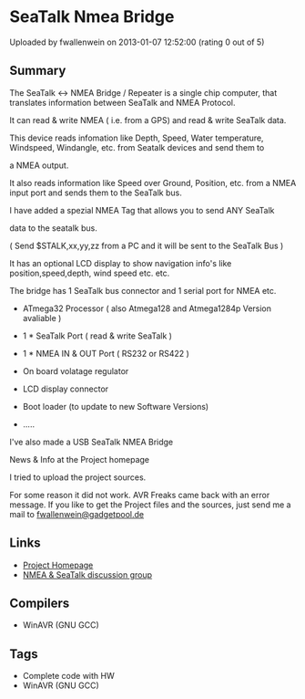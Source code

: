 # SeaTalk Nmea Bridge

Uploaded by fwallenwein on 2013-01-07 12:52:00 (rating 0 out of 5)

## Summary

The SeaTalk <-> NMEA Bridge / Repeater is a single chip computer, that translates information between SeaTalk and NMEA Protocol.  

It can read & write NMEA ( i.e. from a GPS) and read & write SeaTalk data.


This device reads infomation like Depth, Speed, Water temperature, Windspeed, Windangle, etc. from Seatalk devices and send them to  

a NMEA output.  

It also reads information like Speed over Ground, Position, etc. from a NMEA input port and sends them to the SeaTalk bus. 


I have added a spezial NMEA Tag that allows you to send ANY SeaTalk  

data to the seatalk bus.  

( Send $STALK,xx,yy,zz from a PC and it will be sent to the SeaTalk Bus )


It has an optional LCD display to show navigation info's like position,speed,depth, wind speed etc. etc. 


The bridge has 1 SeaTalk bus connector and 1 serial port for NMEA etc.


* ATmega32 Processor ( also Atmega128 and Atmega1284p Version avaliable )  

* 1 * SeaTalk Port ( read & write SeaTalk )  

* 1 * NMEA IN & OUT Port ( RS232 or RS422 )  

* On board volatage regulator  

* LCD display connector  

* Boot loader (to update to new Software Versions)  

* ..... 


I've also made a USB SeaTalk NMEA Bridge  

News & Info at the Project homepage


I tried to upload the project sources.  

For some reason it did not work. AVR Freaks came back with an error message. If you like to get the Project files and the sources, just send me a mail to [fwallenwein@gadgetpool.de](mailto:fwallenwein@gadgetpool.de)

## Links

- [Project Homepage](http://www.gadgetpool.de)
- [NMEA & SeaTalk discussion group](http://www.gadgetpool.de/nuke/modules.php?name=Forums)

## Compilers

- WinAVR (GNU GCC)

## Tags

- Complete code with HW
- WinAVR (GNU GCC)
